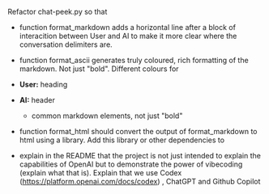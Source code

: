 

Refactor chat-peek.py so that

- function format_markdown  adds a horizontal line after a block of interacition between User and AI to make it more clear where the conversation delimiters are.

- function format_ascii generates truly coloured, rich formatting of the markdown.  Not just "bold". Different colours for 
- **User:** heading
- **AI:** header
    - common markdown elements, not just "bold"

- function  format_html should convert the output of format_markdown to html using a library. Add this library or other dependencies to 

- explain in the README that the project is not just intended to explain the capabilities of OpenAI but to demonstrate the power of vibecoding (explain what that is). Explain that we use Codex (https://platform.openai.com/docs/codex) , ChatGPT and Github Copilot